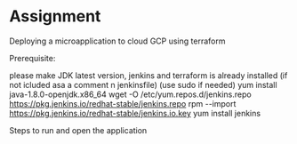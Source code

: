 # Assignment
Deploying a microapplication to cloud GCP using terraform

Prerequisite:


please make JDK latest version, jenkins and terraform is already installed (if not icluded asa a comment n jenkinsfile) 
(use sudo if needed)
  yum install java-1.8.0-openjdk.x86_64
  wget -O /etc/yum.repos.d/jenkins.repo https://pkg.jenkins.io/redhat-stable/jenkins.repo
  rpm --import https://pkg.jenkins.io/redhat-stable/jenkins.io.key
  yum install jenkins

Steps to run and open the application
